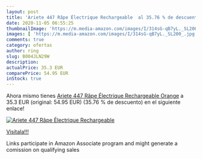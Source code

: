 ```yaml
---
layout: post
title: 'Ariete 447 Râpe Électrique Rechargeable  al 35.76 % de descuento'
date: 2020-11-05 06:55:25
thumbnailImage: 'https://m.media-amazon.com/images/I/314sG-qB7yL._SL200_.jpg'
images: [ 'https://m.media-amazon.com/images/I/314sG-qB7yL._SL200_.jpg' ]
comments: true
category: ofertas
author: ring
slug: B004JLN29W
description:
actualPrice: 35.3 EUR
comparePrice: 54.95 EUR
inStock: true
---
```


Ahora mismo tienes [Ariete 447 Râpe Électrique Rechargeable Orange](https://www.amazon.fr/dp/B004JLN29W/?tag=tolees0d-21) a 35.3 EUR (original: 54.95 EUR) (35.76 %  de descuento) en el siguiente enlace!

[![Ariete 447 Râpe Électrique Rechargeable ](https://m.media-amazon.com/images/I/314sG-qB7yL._SL200_.jpg)](https://www.amazon.fr/dp/B004JLN29W/?tag=tolees0d-21)

[Visítala!!!](https://www.amazon.fr/dp/B004JLN29W/?tag=tolees0d-21)

Links participate in Amazon Associate program and might generate a comission on qualifying sales

